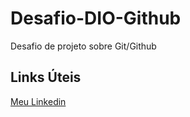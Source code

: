# Desafio-DIO-Github
Desafio de projeto sobre Git/Github
## Links Úteis
[Meu Linkedin](https://www.linkedin.com/in/misael-augusto-cunha-273939222/)
